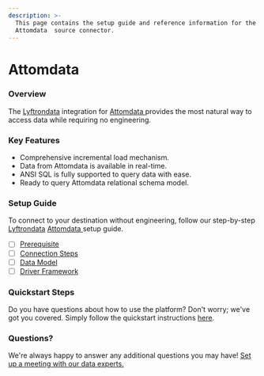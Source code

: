 ```yaml
---
description: >-
  This page contains the setup guide and reference information for the
  Attomdata  source connector.
---
```


# Attomdata

### Overview

The [Lyftrondata](https://www.lyftrondata.com/) integration for [Attomdata ](../attomdata-/None/)provides the most natural way to access data while requiring no engineering.

### Key Features

* Comprehensive incremental load mechanism.
* Data from Attomdata is available in real-time.
* ANSI SQL is fully supported to query data with ease.
* Ready to query Attomdata relational schema model.

### Setup Guide

To connect to your destination without engineering, follow our step-by-step [Lyftrondata](https://www.lyftrondata.com/) [Attomdata ](../attomdata-/None/)setup guide.

* [ ] [Prerequisite](prerequisite.md)
* [ ] [Connection Steps](connection-steps.md)
* [ ] [Data Model](data-model/erd.md)
* [ ] [Driver Framework](driver-framework/)

### Quickstart Steps

Do you have questions about how to use the platform? Don't worry; we've got you covered. Simply follow the quickstart instructions [here](../../).

### Questions? <a href="#questions" id="questions"></a>

We're always happy to answer any additional questions you may have! [Set up a meeting with our data experts.](https://www.lyftrondata.com/book-a-meeting/)

